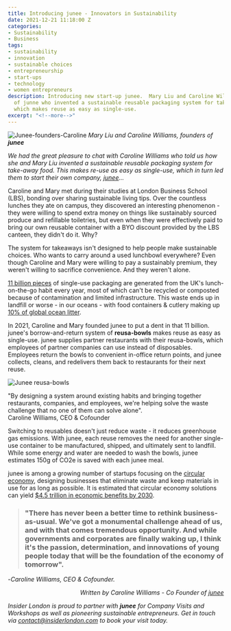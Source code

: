```yaml
---
title: Introducing junee - Innovators in Sustainability
date: 2021-12-21 11:18:00 Z
categories:
- Sustainability
- Business
tags:
- sustainability
- innovation
- sustainable choices
- entrepreneurship
- start-ups
- technology
- women entrepreneurs
description: Introducing new start-up junee.  Mary Liu and Caroline Williams, founders
  of junne who invented a sustainable reusable packaging system for take away food,
  which makes reuse as easy as single-use.
excerpt: "<!--more-->"
---
```


![Junee-founders-Caroline](/uploads/Junee-4_downsized.jpg)
*Mary Liu and Caroline Williams, founders of **junee***

*We had the great pleasure to chat with Caroline Williams who told us how she and Mary Liu invented a sustainable reusable packaging system for take-away food. This makes re-use as easy as single-use, which in turn led them to start their own company, [junee](https://www.junee.co/)...*


Caroline and Mary met during their studies at London Business School (LBS), bonding over sharing sustainable living tips. Over the countless lunches they ate on campus, they discovered an interesting phenomenon - they were willing to spend extra money on things like sustainably sourced produce and refillable toiletries, but even when they were effectively paid to bring our own reusable container with a BYO discount provided by the LBS canteen, they didn't do it. Why?
<!--more-->

The system for takeaways isn't designed to help people make sustainable choices. Who wants to carry around a used lunchbowl everywhere? Even though Caroline and Mary were willing to pay a sustainably premium, they weren't willing to sacrifice convenience. And they weren't alone.

[11 billion pieces](https://www.theguardian.com/environment/2019/may/14/lunch-on-go-habit-generates-11bn-items-packaging-waste-year-uk) of single-use packaging are generated from the UK's lunch-on-the-go habit every year, most of which can't be recycled or composted because of contamination and limited infrastructure. This waste ends up in landfill or worse - in our oceans - with food containers & cutlery making up [10% of global ocean litter](https://www.theguardian.com/environment/2021/jun/10/takeaway-food-and-drink-litter-dominates-ocean-plastic-study-shows).

In 2021, Caroline and Mary founded junee to put a dent in that 11 billion. junee's borrow-and-return system of **reusa-bowls** makes reuse as easy as single-use. junee supplies partner restaurants with their reusa-bowls, which employees of partner companies can use instead of disposables. Employees return the bowls to convenient in-office return points, and junee collects, cleans, and redelivers them back to restaurants for their next reuse.

![Junee reusa-bowls](/uploads/June-%202_downsized.jpg)

"By designing a system around existing habits and bringing together restaurants, companies, and employees, we're helping solve the waste challenge that no one of them can solve alone".<br><span style="width:100%;text-align:center;"> Caroline Williams, CEO & Cofounder</span>

Switching to reusables doesn't just reduce waste - it reduces greenhouse gas emissions. With junee, each reuse removes the need for another single-use container to be manufactured, shipped, and ultimately sent to landfill. While some energy and water are needed to wash the bowls, junee estimates 150g of CO2e is saved with each junee meal.

junee is among a growing number of startups focusing on the [circular economy](https://ellenmacarthurfoundation.org/topics/circular-economy-introduction/overview), designing businesses that eliminate waste and keep materials in use for as long as possible. It is estimated that circular economy solutions can yield [$4.5 trillion in economic benefits by 2030](https://www.weforum.org/projects/circular-economy).

> ### "There has never been a better time to rethink business-as-usual. We've got a monumental challenge ahead of us, and with that comes tremendous opportunity. And while governments and corporates are finally waking up, I think it's the passion, determination, and innovations of young people today that will be the foundation of the economy of tomorrow".
 -*Caroline Williams, CEO & Cofounder.*

<div style="text-align:end; width:100%"><p><em>Written by Caroline Williams - Co Founder of <a href="https://www.junee.co/">junee</a></em></p></div>

*Insider London is proud to partner with **junee** for Company Visits and Workshops as well as pioneering sustainable entrepreneurs. Get in touch via contact@insiderlondon.com to book your visit today.*

